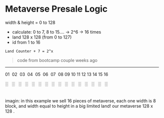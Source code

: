 # Metaverse Presale Logic

width & height = 0 to 128 
- calculate: 0 to 7, 8 to 15.... -> 2^6 -> 16 times
- land 128 x 128 (from 0 to 127) 
- id from 1 to 16

`Land Counter + 7 = 2^x`

> code from bootcamp couple weeks ago
---

01&nbsp;  02&nbsp;  03&nbsp;  04&nbsp;  05&nbsp;  06&nbsp;  07&nbsp;  08  09  10  11  12  13  14  15  16

 
 ░&nbsp;&nbsp;  ░&nbsp;&nbsp;  ░&nbsp;&nbsp;  ░&nbsp;&nbsp;  ░&nbsp;&nbsp;  ░&nbsp;&nbsp;  ░&nbsp;&nbsp;  ░&nbsp;&nbsp;  ░&nbsp;&nbsp;  ░&nbsp;&nbsp;  ░&nbsp;&nbsp;  ░&nbsp;&nbsp;  ░&nbsp;&nbsp;  ░&nbsp;&nbsp;  ░&nbsp;&nbsp;  ░ 
 
#

imagin: in this example we sell 16 pieces of metaverse, each one width is 8 block, and width equal to height in a big limited land! our metaverse 128 x 128 .
